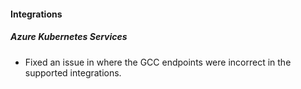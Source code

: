 
#### Integrations

##### Azure Kubernetes Services

- Fixed an issue in where the GCC endpoints were incorrect in the supported integrations.
